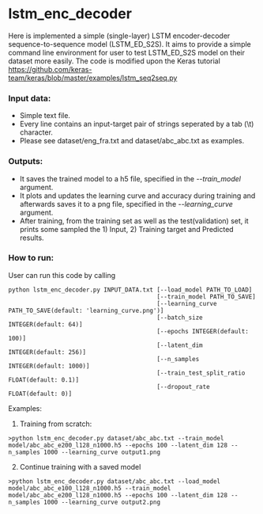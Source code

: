 # lstm_enc_decoder
Here is implemented a simple (single-layer) LSTM encoder-decoder sequence-to-sequence model (LSTM_ED_S2S).
It aims to provide a simple command line environment for user to test LSTM_ED_S2S model on their dataset more easily.
The code is modified upon the Keras tutorial https://github.com/keras-team/keras/blob/master/examples/lstm_seq2seq.py

### Input data:
- Simple text file.
- Every line contains an input-target pair of strings seperated by a tab (\t) character.
- Please see dataset/eng_fra.txt and dataset/abc_abc.txt as examples.

### Outputs:
- It saves the trained model to a h5 file, specified in the *--train_model* argument.
- It plots and updates the learning curve and accuracy during training and afterwards saves it to a png file, specified in the *--learning_curve* argument.
- After training, from the training set as well as the test(validation) set, it prints some sampled the 1) Input, 2) Training target and Predicted results.

### How to run:
User can run this code by calling
```
python lstm_enc_decoder.py INPUT_DATA.txt [--load_model PATH_TO_LOAD]
                                          [--train_model PATH_TO_SAVE]
                                          [--learning_curve PATH_TO_SAVE(default: 'learning_curve.png')]
                                          [--batch_size INTEGER(default: 64)]
                                          [--epochs INTEGER(default: 100)]
                                          [--latent_dim INTEGER(default: 256)]
                                          [--n_samples INTEGER(default: 1000)]
                                          [--train_test_split_ratio FLOAT(default: 0.1)]
                                          [--dropout_rate FLOAT(default: 0)]
```
Examples:
1. Training from scratch:
```
>python lstm_enc_decoder.py dataset/abc_abc.txt --train_model model/abc_abc_e200_l128_n1000.h5 --epochs 100 --latent_dim 128 --n_samples 1000 --learning_curve output1.png
```
2. Continue training with a saved model
```
>python lstm_enc_decoder.py dataset/abc_abc.txt --load_model model/abc_abc_e100_l128_n1000.h5 --train_model model/abc_abc_e200_l128_n1000.h5 --epochs 100 --latent_dim 128 --n_samples 1000 --learning_curve output2.png
```

